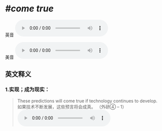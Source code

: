 # ***\#come true*** 
英音
<audio src="./media/come true1_AAC.aac" controls="controls"></audio>

美音
<audio src="./media/come true2_AAC.aac" controls="controls"></audio>



  

英文释义
---
### 1.**实现；成为现实：**  

 > These predictions will come true if technology continues to develop.  
 > 如果技术不断发展，这些预言将会成真。  （外研④ – 1）  
<audio src="./media/true-3.aac" controls="controls"></audio>


